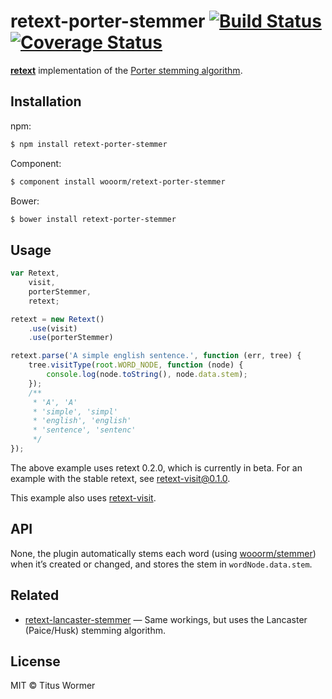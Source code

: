 # retext-porter-stemmer [![Build Status](https://travis-ci.org/wooorm/retext-porter-stemmer.svg?branch=master)](https://travis-ci.org/wooorm/retext-porter-stemmer) [![Coverage Status](https://img.shields.io/coveralls/wooorm/retext-porter-stemmer.svg)](https://coveralls.io/r/wooorm/retext-porter-stemmer?branch=master)

**[retext](https://github.com/wooorm/retext "Retext")** implementation of the [Porter stemming algorithm](http://tartarus.org/martin/PorterStemmer/).

## Installation

npm:
```sh
$ npm install retext-porter-stemmer
```

Component:
```sh
$ component install wooorm/retext-porter-stemmer
```

Bower:
```sh
$ bower install retext-porter-stemmer
```

## Usage

```js
var Retext,
    visit,
    porterStemmer,
    retext;

retext = new Retext()
    .use(visit)
    .use(porterStemmer)

retext.parse('A simple english sentence.', function (err, tree) {
    tree.visitType(root.WORD_NODE, function (node) {
        console.log(node.toString(), node.data.stem);
    });
    /**
     * 'A', 'A'
     * 'simple', 'simpl'
     * 'english', 'english'
     * 'sentence', 'sentenc'
     */
});
```

The above example uses retext 0.2.0, which is currently in beta. For an example with the stable retext, see [retext-visit@0.1.0](https://github.com/wooorm/retext-porter-stemmer/tree/0.1.0).

This example also uses [retext-visit](https://github.com/wooorm/retext-visit).

## API

None, the plugin automatically stems each word (using [wooorm/stemmer](https://github.com/wooorm/stemmer)) when it’s created or changed, and stores the stem in `wordNode.data.stem`.

## Related

- [retext-lancaster-stemmer](https://github.com/wooorm/retext-lancaster-stemmer) — Same workings, but uses the Lancaster (Paice/Husk) stemming algorithm.

## License

MIT © Titus Wormer
